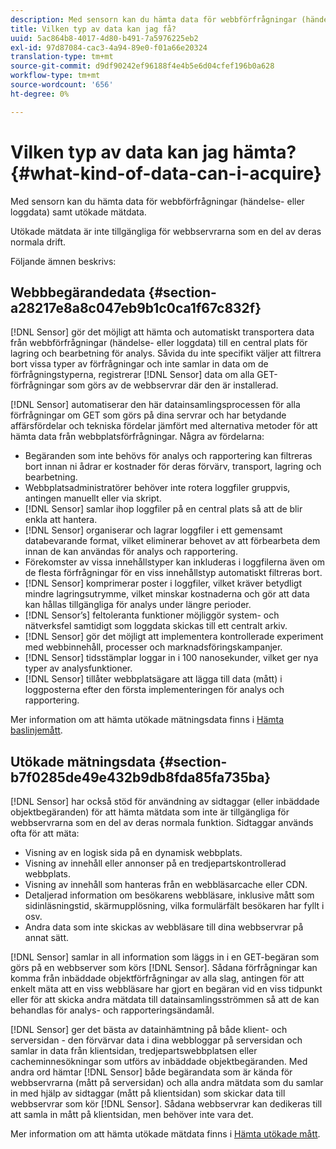 ```yaml
---
description: Med sensorn kan du hämta data för webbförfrågningar (händelse- eller loggdata) samt utökade mätdata.
title: Vilken typ av data kan jag få?
uuid: 5ac864b8-4017-4d80-b491-7a5976225eb2
exl-id: 97d87084-cac3-4a94-89e0-f01a66e20324
translation-type: tm+mt
source-git-commit: d9df90242ef96188f4e4b5e6d04cfef196b0a628
workflow-type: tm+mt
source-wordcount: '656'
ht-degree: 0%

---
```


# Vilken typ av data kan jag hämta?{#what-kind-of-data-can-i-acquire}

Med sensorn kan du hämta data för webbförfrågningar (händelse- eller loggdata) samt utökade mätdata.

Utökade mätdata är inte tillgängliga för webbservrarna som en del av deras normala drift.

Följande ämnen beskrivs:

## Webbbegärandedata {#section-a28217e8a8c047eb9b1c0ca1f67c832f}

[!DNL Sensor] gör det möjligt att hämta och automatiskt transportera data från webbförfrågningar (händelse- eller loggdata) till en central plats för lagring och bearbetning för analys. Såvida du inte specifikt väljer att filtrera bort vissa typer av förfrågningar och inte samlar in data om de förfrågningstyperna, registrerar [!DNL Sensor] data om alla GET-förfrågningar som görs av de webbservrar där den är installerad.

[!DNL Sensor] automatiserar den här datainsamlingsprocessen för alla förfrågningar om GET som görs på dina servrar och har betydande affärsfördelar och tekniska fördelar jämfört med alternativa metoder för att hämta data från webbplatsförfrågningar. Några av fördelarna:

* Begäranden som inte behövs för analys och rapportering kan filtreras bort innan ni ådrar er kostnader för deras förvärv, transport, lagring och bearbetning.
* Webbplatsadministratörer behöver inte rotera loggfiler gruppvis, antingen manuellt eller via skript.
* [!DNL Sensor] samlar ihop loggfiler på en central plats så att de blir enkla att hantera.
* [!DNL Sensor] organiserar och lagrar loggfiler i ett gemensamt databevarande format, vilket eliminerar behovet av att förbearbeta dem innan de kan användas för analys och rapportering.
* Förekomster av vissa innehållstyper kan inkluderas i loggfilerna även om de flesta förfrågningar för en viss innehållstyp automatiskt filtreras bort.
* [!DNL Sensor] komprimerar poster i loggfiler, vilket kräver betydligt mindre lagringsutrymme, vilket minskar kostnaderna och gör att data kan hållas tillgängliga för analys under längre perioder.
* [!DNL Sensor’s] feltoleranta funktioner möjliggör system- och nätverksfel samtidigt som loggdata skickas till ett centralt arkiv.
* [!DNL Sensor] gör det möjligt att implementera kontrollerade experiment med webbinnehåll, processer och marknadsföringskampanjer.
* [!DNL Sensor] tidsstämplar loggar in i 100 nanosekunder, vilket ger nya typer av analysfunktioner.
* [!DNL Sensor] tillåter webbplatsägare att lägga till data (mått) i loggposterna efter den första implementeringen för analys och rapportering.

Mer information om att hämta utökade mätningsdata finns i [Hämta baslinjemått](../../home/c-undst-pg-tag/c-acq-bsln-msmts/c-acq-bsln-msmts.md#concept-ed9b4b21693a4bafac75d60708b9b6fe).

## Utökade mätningsdata {#section-b7f0285de49e432b9db8fda85fa735ba}

[!DNL Sensor] har också stöd för användning av sidtaggar (eller inbäddade objektbegäranden) för att hämta mätdata som inte är tillgängliga för webbservrarna som en del av deras normala funktion. Sidtaggar används ofta för att mäta:

* Visning av en logisk sida på en dynamisk webbplats.
* Visning av innehåll eller annonser på en tredjepartskontrollerad webbplats.
* Visning av innehåll som hanteras från en webbläsarcache eller CDN.
* Detaljerad information om besökarens webbläsare, inklusive mått som sidinläsningstid, skärmupplösning, vilka formulärfält besökaren har fyllt i osv.
* Andra data som inte skickas av webbläsare till dina webbservrar på annat sätt.

[!DNL Sensor] samlar in all information som läggs in i en GET-begäran som görs på en webbserver som körs  [!DNL Sensor]. Sådana förfrågningar kan komma från inbäddade objektförfrågningar av alla slag, antingen för att enkelt mäta att en viss webbläsare har gjort en begäran vid en viss tidpunkt eller för att skicka andra mätdata till datainsamlingsströmmen så att de kan behandlas för analys- och rapporteringsändamål.

[!DNL Sensor] ger det bästa av datainhämtning på både klient- och serversidan - den förvärvar data i dina webbloggar på serversidan och samlar in data från klientsidan, tredjepartswebbplatsen eller cacheminnesökningar som utförs av inbäddade objektbegäranden. Med andra ord hämtar [!DNL Sensor] både begärandata som är kända för webbservrarna (mått på serversidan) och alla andra mätdata som du samlar in med hjälp av sidtaggar (mått på klientsidan) som skickar data till webbservrar som kör [!DNL Sensor]. Sådana webbservrar kan dedikeras till att samla in mått på klientsidan, men behöver inte vara det.

Mer information om att hämta utökade mätdata finns i [Hämta utökade mått](../../home/c-undst-pg-tag/c-acq-ext-msmt/c-acq-ext-msmt.md#concept-d171a6d2bde843cdb65bcfe69c6a4944).

